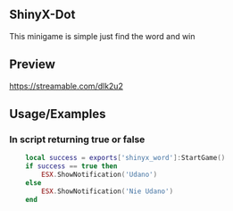

## ShinyX-Dot


This minigame is simple just find the word and win


## Preview

https://streamable.com/dlk2u2

## Usage/Examples

### In script returning true or false
```lua
    local success = exports['shinyx_word']:StartGame()
    if success == true then
        ESX.ShowNotification('Udano')
    else
        ESX.ShowNotification('Nie Udano')
    end
```




